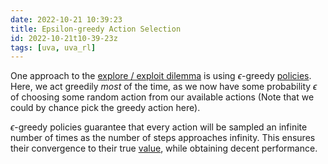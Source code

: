 ```yaml
---
date: 2022-10-21 10:39:23
title: Epsilon-greedy Action Selection
id: 2022-10-21t10-39-23z
tags: [uva, uva_rl]
---
```


One approach to the [explore / exploit dilemma](./2022-10-20t15-59-00z.md) is
using $\epsilon$-greedy [policies](./2022-10-21t10-19-39z.md). Here, we act
greedily _most_ of the time, as we now have some probability $\epsilon$ of
choosing some random action from our available actions (Note that we could by
chance pick the greedy action here).

$\epsilon$-greedy policies guarantee that every action will be sampled an
infinite number of times as the number of steps approaches infinity. This
ensures their convergence to their true [value](./2022-10-21t10-45-34z.md),
while obtaining decent performance.

